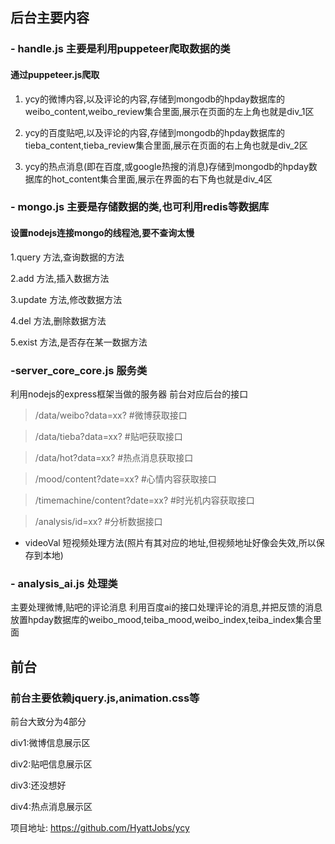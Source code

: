 ## 后台主要内容
### - handle.js 主要是利用puppeteer爬取数据的类
#### 通过puppeteer.js爬取

  1. ycy的微博内容,以及评论的内容,存储到mongodb的hpday数据库的weibo_content,weibo_review集合里面,展示在页面的左上角也就是div_1区
  
  2. ycy的百度贴吧,以及评论的内容,存储到mongodb的hpday数据库的tieba_content,tieba_review集合里面,展示在页面的右上角也就是div_2区
  
  3. ycy的热点消息(即在百度,或google热搜的消息)存储到mongodb的hpday数据库的hot_content集合里面,展示在界面的右下角也就是div_4区
  
### - mongo.js 主要是存储数据的类,也可利用redis等数据库
#### 设置nodejs连接mongo的线程池,要不查询太慢

  1.query 方法,查询数据的方法
  
  2.add 方法,插入数据方法
  
  3.update 方法,修改数据方法
  
  4.del 方法,删除数据方法
  
  5.exist 方法,是否存在某一数据方法
 
### -server_core_core.js 服务类
 利用nodejs的express框架当做的服务器
 前台对应后台的接口
  > /data/weibo?data=xx?        #微博获取接口
  
  > /data/tieba?data=xx?        #贴吧获取接口
  
  > /data/hot?data=xx?          #热点消息获取接口
  
  > /mood/content?date=xx?      #心情内容获取接口
  
  > /timemachine/content?date=xx?      #时光机内容获取接口
  
  > /analysis/id=xx?          #分析数据接口
  * videoVal 短视频处理方法(照片有其对应的地址,但视频地址好像会失效,所以保存到本地)
### - analysis_ai.js 处理类
主要处理微博,贴吧的评论消息
利用百度ai的接口处理评论的消息,并把反馈的消息放置hpday数据库的weibo_mood,teiba_mood,weibo_index,teiba_index集合里面

## 前台
### 前台主要依赖jquery.js,animation.css等
前台大致分为4部分

div1:微博信息展示区

div2:贴吧信息展示区

div3:还没想好

div4:热点消息展示区

项目地址: https://github.com/HyattJobs/ycy

  
  
